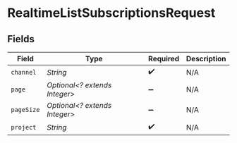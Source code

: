 # RealtimeListSubscriptionsRequest


## Fields

| Field                         | Type                          | Required                      | Description                   |
| ----------------------------- | ----------------------------- | ----------------------------- | ----------------------------- |
| `channel`                     | *String*                      | :heavy_check_mark:            | N/A                           |
| `page`                        | *Optional<? extends Integer>* | :heavy_minus_sign:            | N/A                           |
| `pageSize`                    | *Optional<? extends Integer>* | :heavy_minus_sign:            | N/A                           |
| `project`                     | *String*                      | :heavy_check_mark:            | N/A                           |